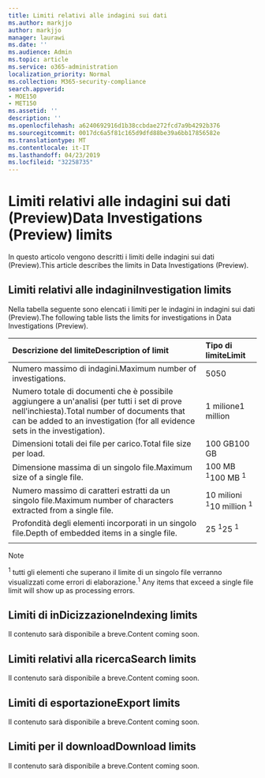 ```yaml
---
title: Limiti relativi alle indagini sui dati
ms.author: markjjo
author: markjjo
manager: laurawi
ms.date: ''
ms.audience: Admin
ms.topic: article
ms.service: o365-administration
localization_priority: Normal
ms.collection: M365-security-compliance
search.appverid:
- MOE150
- MET150
ms.assetid: ''
description: ''
ms.openlocfilehash: a6240692916d1b38ccbdae272fcd7a9b4292b376
ms.sourcegitcommit: 0017dc6a5f81c165d9dfd88be39a6bb17856582e
ms.translationtype: MT
ms.contentlocale: it-IT
ms.lasthandoff: 04/23/2019
ms.locfileid: "32258735"
---
```

# <a name="data-investigations-preview-limits"></a><span data-ttu-id="b5257-102">Limiti relativi alle indagini sui dati (Preview)</span><span class="sxs-lookup"><span data-stu-id="b5257-102">Data Investigations (Preview) limits</span></span>

<span data-ttu-id="b5257-103">In questo articolo vengono descritti i limiti delle indagini sui dati (Preview).</span><span class="sxs-lookup"><span data-stu-id="b5257-103">This article describes the limits in Data Investigations (Preview).</span></span>

## <a name="investigation-limits"></a><span data-ttu-id="b5257-104">Limiti relativi alle indagini</span><span class="sxs-lookup"><span data-stu-id="b5257-104">Investigation limits</span></span>

<span data-ttu-id="b5257-105">Nella tabella seguente sono elencati i limiti per le indagini in indagini sui dati (Preview).</span><span class="sxs-lookup"><span data-stu-id="b5257-105">The following table lists the limits for investigations in Data Investigations (Preview).</span></span> 
    
  |<span data-ttu-id="b5257-106">**Descrizione del limite**</span><span class="sxs-lookup"><span data-stu-id="b5257-106">**Description of limit**</span></span>|<span data-ttu-id="b5257-107">**Tipo di limite**</span><span class="sxs-lookup"><span data-stu-id="b5257-107">**Limit**</span></span>|
  |:-----|:-----|
  |<span data-ttu-id="b5257-108">Numero massimo di indagini.</span><span class="sxs-lookup"><span data-stu-id="b5257-108">Maximum number of investigations.</span></span>  <br/> |<span data-ttu-id="b5257-109">50</span><span class="sxs-lookup"><span data-stu-id="b5257-109">50</span></span>  <br/> |
  |<span data-ttu-id="b5257-110">Numero totale di documenti che è possibile aggiungere a un'analisi (per tutti i set di prove nell'inchiesta).</span><span class="sxs-lookup"><span data-stu-id="b5257-110">Total number of documents that can be added to an investigation (for all evidence sets in the investigation).</span></span>  <br/> |<span data-ttu-id="b5257-111">1 milione</span><span class="sxs-lookup"><span data-stu-id="b5257-111">1 million</span></span>  <br/> |
  |<span data-ttu-id="b5257-112">Dimensioni totali dei file per carico.</span><span class="sxs-lookup"><span data-stu-id="b5257-112">Total file size per load.</span></span>  <br/> |<span data-ttu-id="b5257-113">100 GB</span><span class="sxs-lookup"><span data-stu-id="b5257-113">100 GB</span></span>  <br/> |
  |<span data-ttu-id="b5257-114">Dimensione massima di un singolo file.</span><span class="sxs-lookup"><span data-stu-id="b5257-114">Maximum size of a single file.</span></span>   <br/> |<span data-ttu-id="b5257-115">100 MB <sup>1</sup></span><span class="sxs-lookup"><span data-stu-id="b5257-115">100 MB <sup>1</sup></span></span> <br/> |
  |<span data-ttu-id="b5257-116">Numero massimo di caratteri estratti da un singolo file.</span><span class="sxs-lookup"><span data-stu-id="b5257-116">Maximum number of characters extracted from a single file.</span></span>  <br/> |<span data-ttu-id="b5257-117">10 milioni <sup>1</sup></span><span class="sxs-lookup"><span data-stu-id="b5257-117">10 million <sup>1</sup></span></span> <br/> |
  |<span data-ttu-id="b5257-118">Profondità degli elementi incorporati in un singolo file.</span><span class="sxs-lookup"><span data-stu-id="b5257-118">Depth of embedded items in a single file.</span></span>  <br/> |<span data-ttu-id="b5257-119">25 <sup>1</sup></span><span class="sxs-lookup"><span data-stu-id="b5257-119">25 <sup>1</sup></span></span> <br/> |
|||
> [!NOTE]
><span data-ttu-id="b5257-120"><sup>1</sup> tutti gli elementi che superano il limite di un singolo file verranno visualizzati come errori di elaborazione.</span><span class="sxs-lookup"><span data-stu-id="b5257-120"><sup>1</sup>  Any items that exceed a single file limit will show up as processing errors.</span></span>

## <a name="indexing-limits"></a><span data-ttu-id="b5257-121">Limiti di inDicizzazione</span><span class="sxs-lookup"><span data-stu-id="b5257-121">Indexing limits</span></span>

<span data-ttu-id="b5257-122">Il contenuto sarà disponibile a breve.</span><span class="sxs-lookup"><span data-stu-id="b5257-122">Content coming soon.</span></span>

## <a name="search-limits"></a><span data-ttu-id="b5257-123">Limiti relativi alla ricerca</span><span class="sxs-lookup"><span data-stu-id="b5257-123">Search limits</span></span>

<span data-ttu-id="b5257-124">Il contenuto sarà disponibile a breve.</span><span class="sxs-lookup"><span data-stu-id="b5257-124">Content coming soon.</span></span>

## <a name="export-limits"></a><span data-ttu-id="b5257-125">Limiti di esportazione</span><span class="sxs-lookup"><span data-stu-id="b5257-125">Export limits</span></span>

<span data-ttu-id="b5257-126">Il contenuto sarà disponibile a breve.</span><span class="sxs-lookup"><span data-stu-id="b5257-126">Content coming soon.</span></span>

## <a name="download-limits"></a><span data-ttu-id="b5257-127">Limiti per il download</span><span class="sxs-lookup"><span data-stu-id="b5257-127">Download limits</span></span>

<span data-ttu-id="b5257-128">Il contenuto sarà disponibile a breve.</span><span class="sxs-lookup"><span data-stu-id="b5257-128">Content coming soon.</span></span>

